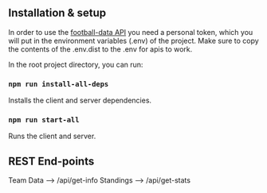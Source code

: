 ## Installation & setup

In order to use the [football-data API](https://www.football-data.org/documentation/api) you need a personal token,
which you will put in the environment variables (.env) of the project. Make sure to copy the contents of the .env.dist
to the .env for apis to work.

In the root project directory, you can run:

### `npm run install-all-deps`

Installs the client and server dependencies.

### `npm run start-all`

Runs the client and server.

## REST End-points

Team Data --> /api/get-info
Standings --> /api/get-stats
